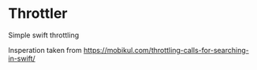 # Throttler
Simple swift throttling

Insperation taken from https://mobikul.com/throttling-calls-for-searching-in-swift/
